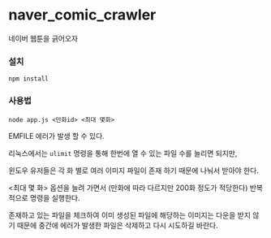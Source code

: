 # naver_comic_crawler
네이버 웹툰을 긁어오자

### 설치

```
npm install
```

### 사용법

```
node app.js <만화id> <최대 몇화>
```

EMFILE 에러가 발생 할 수 있다.

리눅스에서는 ```ulimit``` 명령을 통해 한번에 열 수 있는 파일 수를 늘리면 되지만,

윈도우 유저들은 각 화 별로 여러 이미지 파일이 존재 하기 때문에 나눠서 받아야 한다.

<최대 몇 화> 옵션을 늘려 가면서 (만화에 따라 다르지만 200화 정도가 적당한다) 반복적으로 명령을 실행한다.

존재하고 있는 파일을 체크하여 이미 생성된 파일에 해당하는 이미지는 다운을 받지 않기 때문에
 중간에 에러가 발생한 파일은 삭제하고 다시 시도하길 바란다.
